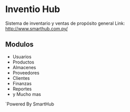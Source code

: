 # Inventio Hub
Sistema de inventario y ventas de propósito general
Link: http://www.smarthub.com.py/

## Modulos

- Usuarios
- Productos
- Almacenes
- Proveedores
- Clientes
- Finanzas
- Reportes
- y Mucho mas

`Powered By SmartHub
